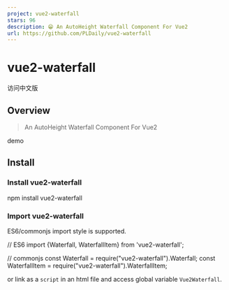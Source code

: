 ```yaml
---
project: vue2-waterfall
stars: 96
description: 😁 An AutoHeight Waterfall Component For Vue2
url: https://github.com/PLDaily/vue2-waterfall
---
```


vue2-waterfall
==============

访问中文版

Overview
--------

> An AutoHeight Waterfall Component For Vue2

demo

Install
-------

### Install vue2-waterfall

npm install vue2-waterfall

### Import vue2-waterfall

ES6/commonjs import style is supported.

// ES6
import {Waterfall, WaterfallItem} from 'vue2-waterfall';

// commonjs
const Waterfall \= require("vue2-waterfall").Waterfall;
const WaterfallItem \= require("vue2-waterfall").WaterfallItem;

or link as a `script` in an html file and access global variable `Vue2Waterfall`.

<script src\="dist/vue2-waterfall.js"\></script\>

Usage
-----

<Waterfall\>
  <WaterfallItem\>item1</WaterfallItem\>
  <WaterfallItem\>item2</WaterfallItem\>
  <WaterfallItem\>item3</WaterfallItem\>
  ...
</Waterfall\>

options
-------

Option

Description

default

type

options

masonry options

{}

Object

LICENSE
-------

MIT@PLDaily

